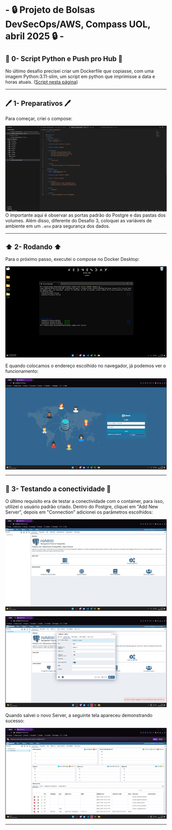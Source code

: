 # - 🔒 Projeto de Bolsas DevSecOps/AWS,  Compass UOL, abril 2025 🔒 -

## 🐍 0- Script Python e Push pro Hub 🐍
No último desafio precisei criar um Dockerfile que copiasse, com uma imagem Python:3.11-slim, um script em python que imprimisse a data e horas atuais. ([Script nesta página](https://github.com/JorgeAntero/Compass-Uol-Desafio-2-Docker/blob/main/Desafios/Arquivos%20utilizados/Desafio%2013/app.py))

---
## 🖊️ 1- Preparativos 🖊️
Para começar, criei o compose:  

![Primeiro print](/Desafios/Prints/8.1.png) 
O importante aqui é observar as portas padrão do Postgre e das pastas dos volumes. Além disso, diferente do Desafio 3, coloquei as variáveis de ambiente em um `.env` para segurança dos dados.

---
## ⬆️ 2- Rodando ⬆️
Para o próximo passo, executei o compose no Docker Desktop:  

![Segundo print](/Desafios/Prints/8.2.png)  


E quando colocamos o endereço escolhido no navegador, já podemos ver o funcionamento:  

![Terceiro print](/Desafios/Prints/8.3.png)

---
## 🛜 3- Testando a conectividade 🛜
O último requisito era de testar a conectividade com o container, para isso, utilizei o usuário padrão criado. Dentro do Postgre, cliquei em "Add New Server", depois em "Connection" adicionei os parâmetros escolhidos:  

![Quarto print](/Desafios/Prints/8.4.png)  

![Quinto print](/Desafios/Prints/8.5.png)  

Quando salvei o novo Server, a seguinte tela apareceu demonstrando sucesso:  

![Sexto print](/Desafios/Prints/8.6.png)  

---
